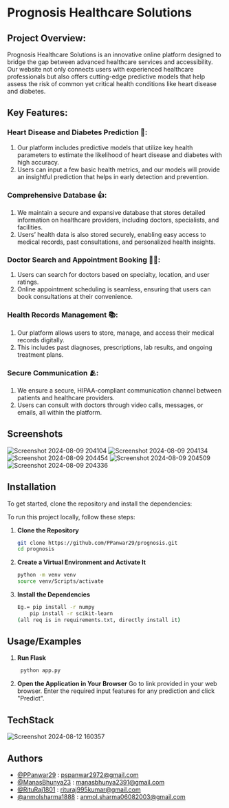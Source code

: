 
# Prognosis Healthcare Solutions

## Project Overview:
Prognosis Healthcare Solutions is an innovative online platform designed to bridge the gap between advanced healthcare services and accessibility. Our website not only connects users with experienced healthcare professionals but also offers cutting-edge predictive models that help assess the risk of common yet critical health conditions like heart disease and diabetes.

## Key Features:
 ### Heart Disease and Diabetes Prediction 💖:
1. Our platform includes predictive models that  utilize key health parameters to estimate the likelihood of heart disease and diabetes with high accuracy.
2. Users can input a few basic health metrics, and our models will provide an insightful prediction that helps in early detection and prevention.
 ### Comprehensive Database 👍:
1. We maintain a secure and expansive database that stores detailed information on healthcare providers, including doctors, specialists, and facilities.
2. Users’ health data is also stored securely, enabling easy access to medical records, past consultations, and personalized health insights.
 ### Doctor Search and Appointment Booking 🧑‍⚕️:
1. Users can search for doctors based on specialty, location, and user ratings.
2. Online appointment scheduling is seamless, ensuring that users can book consultations at their convenience.
 ### Health Records Management 📚:
1. Our platform allows users to store, manage, and access their medical records digitally.
2. This includes past diagnoses, prescriptions, lab results, and ongoing treatment plans.
 ### Secure Communication 🫂:
1. We ensure a secure, HIPAA-compliant communication channel between patients and healthcare providers.
2. Users can consult with doctors through video calls, messages, or emails, all within the platform.





## Screenshots

![Screenshot 2024-08-09 204104](https://github.com/user-attachments/assets/7e04d80c-e9e4-4b07-ad2c-76c5a86e0a25)
![Screenshot 2024-08-09 204134](https://github.com/user-attachments/assets/6fd7354d-79b8-4079-8ec6-2b969dd9185e)
![Screenshot 2024-08-09 204454](https://github.com/user-attachments/assets/831a9a9a-9473-4fe0-a1e7-e0ccadb53636)
![Screenshot 2024-08-09 204509](https://github.com/user-attachments/assets/f8416cda-0b6e-4e98-b23c-18181b73a46e)
![Screenshot 2024-08-09 204336](https://github.com/user-attachments/assets/16efbed5-9407-4c36-aec6-c56f8b9128ef)


## Installation

To get started, clone the repository and install the dependencies:

To run this project locally, follow these steps:

1. **Clone the Repository**
   ```bash
   git clone https://github.com/PPanwar29/prognosis.git
   cd prognosis

2. **Create a Virtual Environment and Activate It**
    ```bash
   python -m venv venv
    source venv/Scripts/activate
2. **Install the Dependencies**
    ```bash
   Eg.= pip install -r numpy
        pip install -r scikit-learn
    (all req is in requirements.txt, directly install it)
    
## Usage/Examples

1. **Run Flask**
   ```bash
    python app.py
1. **Open the Application in Your Browser**
Go to link provided in your web browser.
Enter the required input features for any prediction and click "Predict".

## TechStack
![Screenshot 2024-08-12 160357](https://github.com/user-attachments/assets/b49ecb05-9088-4379-a656-4243a37ab1e5)

## Authors

- [@PPanwar29](https://github.com/PPanwar29) : pspanwar2972@gmail.com
- [@ManasBhunya23](https://github.com/ManasBhunya23) : manasbhunya2391@gmail.com
- [@RituRaj1801](https://github.com/RituRaj1801) : rituraj995kumar@gmail.com
- [@anmolsharma1888](https://github.com/anmolsharma1888) : anmol.sharma06082003@gmail.com


